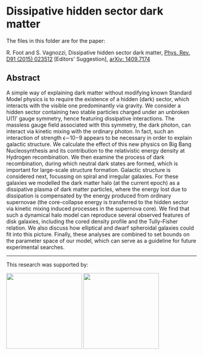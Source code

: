 # Dissipative hidden sector dark matter

The files in this folder are for the paper:

R. Foot and S. Vagnozzi, Dissipative hidden sector dark matter, [Phys. Rev. D91 (2015) 023512](https://journals.aps.org/prd/abstract/10.1103/PhysRevD.91.023512) [Editors' Suggestion], [arXiv: 1409.7174](https://arxiv.org/abs/1409.7174)

## Abstract

A simple way of explaining dark matter without modifying known Standard Model physics is to require the existence of a hidden (dark) sector, which interacts with the visible one predominantly via gravity. We consider a hidden sector containing two stable particles charged under an unbroken U(1)′ gauge symmetry, hence featuring dissipative interactions. The massless gauge field associated with this symmetry, the dark photon, can interact via kinetic mixing with the ordinary photon. In fact, such an interaction of strength ϵ∼10−9 appears to be necessary in order to explain galactic structure. We calculate the effect of this new physics on Big Bang Nucleosynthesis and its contribution to the relativistic energy density at Hydrogen recombination. We then examine the process of dark recombination, during which neutral dark states are formed, which is important for large-scale structure formation. Galactic structure is considered next, focussing on spiral and irregular galaxies. For these galaxies we modelled the dark matter halo (at the current epoch) as a dissipative plasma of dark matter particles, where the energy lost due to dissipation is compensated by the energy produced from ordinary supernovae (the core-collapse energy is transferred to the hidden sector via kinetic mixing induced processes in the supernova core). We find that such a dynamical halo model can reproduce several observed features of disk galaxies, including the cored density profile and the Tully-Fisher relation. We also discuss how elliptical and dwarf spheroidal galaxies could fit into this picture. Finally, these analyses are combined to set bounds on the parameter space of our model, which can serve as a guideline for future experimental searches.

************************************************************************************************

This research was supported by:

   <a href="https://unimelb.edu.au/"><img src="http://images.all-free-download.com/images/graphiclarge/the_university_of_melbourne_72931.jpg"
height="200px"></a>
   <a href="http://www.coepp.org.au/"><img src="http://www.physics.usyd.edu.au/hienergy/images/thumb/d/dc/CoEPPlogo3.jpg/200px-CoEPPlogo3.jpg"
height="200px"></a>
